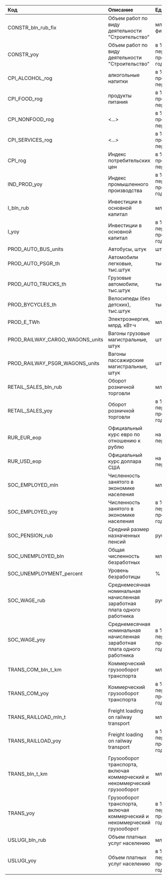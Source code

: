 | Код                             | Описание                                                                  | Ед.изм.                                |
|:--------------------------------|:--------------------------------------------------------------------------|:---------------------------------------|
| CONSTR_bln_rub_fix              | Объем работ по виду деятельности "Строительство"                          | млрд. руб. (в фикс. ценах)             |
| CONSTR_yoy                      | Объем работ по виду деятельности "Строительство"                          | в % к аналог. периоду предыдущего года |
| CPI_ALCOHOL_rog                 | алкогольные напитки                                                       | в % к предыдущему периоду              |
| CPI_FOOD_rog                    | продукты питания                                                          | в % к предыдущему периоду              |
| CPI_NONFOOD_rog                 | <...>                                                                     | в % к предыдущему периоду              |
| CPI_SERVICES_rog                | <...>                                                                     | в % к предыдущему периоду              |
| CPI_rog                         | Индекс потребительских цен                                                | в % к предыдущему периоду              |
| IND_PROD_yoy                    | Индекс промышленного производства                                         | в % к аналог. периоду предыдущего года |
| I_bln_rub                       | Инвестиции в основной капитал                                             | млрд. руб.                             |
| I_yoy                           | Инвестиции в основной капитал                                             | в % к аналог. периоду предыдущего года |
| PROD_AUTO_BUS_units             | Автобусы, штук                                                            | штук                                   |
| PROD_AUTO_PSGR_th               | Автомобили легковые, тыс.штук                                             | тыс.                                   |
| PROD_AUTO_TRUCKS_th             | Грузовые автомобили, тыс.штук                                             | тыс.                                   |
| PROD_BYCYCLES_th                | Велосипеды (без детских), тыс.штук                                        | тыс.                                   |
| PROD_E_TWh                      | Электроэнергия, млрд. кВт·ч                                               | млрд. кВт·ч                            |
| PROD_RAILWAY_CARGO_WAGONS_units | Вагоны грузовые магистральные, штук                                       | штук                                   |
| PROD_RAILWAY_PSGR_WAGONS_units  | Вагоны пассажирские магистральные, штук                                   | штук                                   |
| RETAIL_SALES_bln_rub            | Оборот розничной торговли                                                 | млрд. руб.                             |
| RETAIL_SALES_yoy                | Оборот розничной торговли                                                 | в % к аналог. периоду предыдущего года |
| RUR_EUR_eop                     | Официальный курс евро по отношению к рублю                                | на конец периода                       |
| RUR_USD_eop                     | Официальный курс доллара США                                              | на конец периода                       |
| SOC_EMPLOYED_mln                | Численность занятого в экономике населения                                | млн. человек                           |
| SOC_EMPLOYED_yoy                | Численность занятого в экономике населения                                | в % к аналог. периоду предыдущего года |
| SOC_PENSION_rub                 | Средний размер назначенных пенсий                                         | рублей                                 |
| SOC_UNEMPLOYED_bln              | Общая численность безработных                                             | млрд.                                  |
| SOC_UNEMPLOYMENT_percent        | Уровень безработицы                                                       | %                                      |
| SOC_WAGE_rub                    | Среднемесячная номинальная начисленная заработная плата одного работника  | рублей                                 |
| SOC_WAGE_yoy                    | Среднемесячная номинальная начисленная заработная плата одного работника  | в % к аналог. периоду предыдущего года |
| TRANS_COM_bln_t_km              | Коммерческий грузооборот транспорта                                       | млрд. т-км                             |
| TRANS_COM_yoy                   | Коммерческий грузооборот транспорта                                       | в % к аналог. периоду предыдущего года |
| TRANS_RAILLOAD_mln_t            | Freight loading on railway transport                                      | млн. т                                 |
| TRANS_RAILLOAD_yoy              | Freight loading on railway transport                                      | в % к аналог. периоду предыдущего года |
| TRANS_bln_t_km                  | Грузооборот транспорта, включая коммерческий и некоммерческий грузооборот | млрд. т-км                             |
| TRANS_yoy                       | Грузооборот транспорта, включая коммерческий и некоммерческий грузооборот | в % к аналог. периоду предыдущего года |
| USLUGI_bln_rub                  | Объем платных услуг населению                                             | млрд. руб.                             |
| USLUGI_yoy                      | Объем платных услуг населению                                             | в % к аналог. периоду предыдущего года |